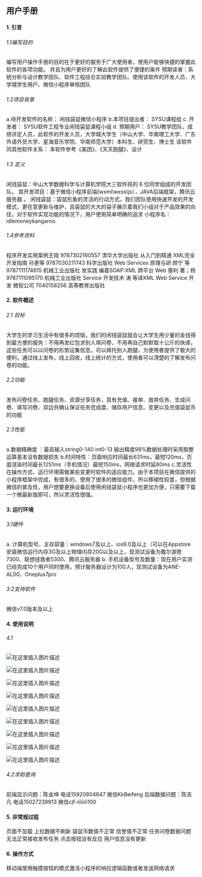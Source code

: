 ﻿## 用户手册
#### 1. 引言
###### 1.1编写目的
编写用户操作手册的目的在于更好的服务于广大使用者，使用户能够快捷的掌握此软件的各项功能。 并且为用户更好的了解此软件提供了便捷的条件
预期读者：系统分析与设计教学团队、软件工程综合实验教学团队、使用该软件的开发人员、大学城学生用户、微信小程序审核团队
###### 1.2项目背景
a.待开发软件的名称： 闲钱袋鼠微信小程序
b.本项目提出者： SYSU课程组
c. 开发者： SYSU软件工程专业闲钱袋鼠课程小组
d. 预期用户： SYSU教学团队，成绩评定人员，此软件的开发人员，大学城大学生（中山大学、华南理工大学、广东外语外贸大学、星海音乐学院、华南师范大学）本科生、研究生、博士生
该软件同其他软件关系： 本软件参考《美团》、《天天跑腿》、设计
###### 1.3 定义
闲钱袋鼠：中山大学数据科学与计算机学院大三软件班的 6 位同学组成的开发团队。
其开发项目：基于微信小程序前端(wxml\wxss\js），JAVA后端框架，腾讯云服务器 。
闲钱袋鼠：袋鼠形象的灵活的行动方式，我们团队使用快速开发的开发模式，更在意更新与维护，且袋鼠的大大的袋子展示着我们小组对于产品效果的向往，对于软件实现功能的情况下，用户使用简单明确的追求
小程序名：idlemoneykangaroo
###### 1.4参考资料
程序开发实用案例王晓 9787302160557 清华大学出版社
从入门到精通 XML完全开发指南 孙更等 9787030211743 科学出版社
Web Services 原理与研 顾宁 等9787111174615 机械工业出版社
发实践 编着SOAP:XML 跨平台 Web 塞利 著；杨9787111095170 机械工业出版社
Service 开发技术 涛 等译XML Web Service 开发 微软公司 7040158256 高等教育出版社

#### 2. 软件概述
###### 2.1 目标
大学生的学习生活中有很多的烦恼，我们的闲钱袋鼠就会让大学生用少量的金钱得到最方便的服务：不用再发红包求别人填问卷、不用再自己默默取十公斤的快递，这些任务可以以问卷的形势征集信息，可以拜托别人跑腿，为使⽤者提供了极⼤的便利，通过线上发布，线上回收，线上统计的⽅式，使⽤者可以清楚的了解发布问卷的功能。
###### 2.2功能
发布问卷任务、跑腿任务、资源分享任务，具有充值、接单、放弃任务、生成问卷、填写问卷、双边共确认保证任务完成度、储存用户信息、变更以及充值袋鼠币的功能
###### 2.3性能
a.数据精确度 ：最高输入string0-140 int0-13 输出精度98%数据处理时采用取整运算基本没有数据损失
b.时间特性：页面响应时间最长631ms，最短120ms，页面渲染时间最长1251ms（手机情况）最短150ms，网络请求时延80ms
c.灵活性 在操作方式、运行环境需做某些变更时软件的适应能力。由于本项目在微信提供的小程序框架中完成，有很多的，使用了很多的微信组件，所以移植性较差，但根据微信的普及性，用户想要更换设备后使用闲钱袋鼠小程序也更加方便，只需要下载一个微最新版即可，所以灵活性很强。

#### 3. 运行环境
###### 3.1硬件
a. 计算机型号、主存容量：windows7及以上、ios9.0及以上（可以在Appstore安装微信运行内存3G及以上物理内存20G以及以上，现测试设备为戴尔游匣7300、联想拯救者5300、腾讯云服务器
 b. 手机设备型号及数量：现在用户实测已经完成10个用户同时使用，预计服务器设计为100人，现测试设备为ANE-AL00、Oneplus7pro
###### 3.2支持软件
微信v7.0版本及以上

#### 4. 使用说明
###### 4.1



![在这里插入图片描述](https://img-blog.csdnimg.cn/20190627222259623.png?x-oss-process=image/watermark,type_ZmFuZ3poZW5naGVpdGk,shadow_10,text_aHR0cHM6Ly9ibG9nLmNzZG4ubmV0L3FxXzM2MzQ5Mjg1,size_16,color_FFFFFF,t_70)





![在这里插入图片描述](https://img-blog.csdnimg.cn/20190627222323149.png?x-oss-process=image/watermark,type_ZmFuZ3poZW5naGVpdGk,shadow_10,text_aHR0cHM6Ly9ibG9nLmNzZG4ubmV0L3FxXzM2MzQ5Mjg1,size_16,color_FFFFFF,t_70)















![在这里插入图片描述](https://img-blog.csdnimg.cn/20190627222356254.png?x-oss-process=image/watermark,type_ZmFuZ3poZW5naGVpdGk,shadow_10,text_aHR0cHM6Ly9ibG9nLmNzZG4ubmV0L3FxXzM2MzQ5Mjg1,size_16,color_FFFFFF,t_70)
















![在这里插入图片描述](https://img-blog.csdnimg.cn/20190627222404732.png?x-oss-process=image/watermark,type_ZmFuZ3poZW5naGVpdGk,shadow_10,text_aHR0cHM6Ly9ibG9nLmNzZG4ubmV0L3FxXzM2MzQ5Mjg1,size_16,color_FFFFFF,t_70)














![在这里插入图片描述](https://img-blog.csdnimg.cn/20190627222411301.jpg?x-oss-process=image/watermark,type_ZmFuZ3poZW5naGVpdGk,shadow_10,text_aHR0cHM6Ly9ibG9nLmNzZG4ubmV0L3FxXzM2MzQ5Mjg1,size_16,color_FFFFFF,t_70)





![在这里插入图片描述](https://img-blog.csdnimg.cn/20190627222433521.png?x-oss-process=image/watermark,type_ZmFuZ3poZW5naGVpdGk,shadow_10,text_aHR0cHM6Ly9ibG9nLmNzZG4ubmV0L3FxXzM2MzQ5Mjg1,size_16,color_FFFFFF,t_70)










![在这里插入图片描述](https://img-blog.csdnimg.cn/20190627222508588.jpg?x-oss-process=image/watermark,type_ZmFuZ3poZW5naGVpdGk,shadow_10,text_aHR0cHM6Ly9ibG9nLmNzZG4ubmV0L3FxXzM2MzQ5Mjg1,size_16,color_FFFFFF,t_70)













![在这里插入图片描述](https://img-blog.csdnimg.cn/20190627222520857.png?x-oss-process=image/watermark,type_ZmFuZ3poZW5naGVpdGk,shadow_10,text_aHR0cHM6Ly9ibG9nLmNzZG4ubmV0L3FxXzM2MzQ5Mjg1,size_16,color_FFFFFF,t_70)













![在这里插入图片描述](https://img-blog.csdnimg.cn/20190627222530230.png)








###### 4.2求助查询
前端显示问题：陈金坤
电话15920804647
微信KkBeifeng
后端数据问题：陈吉凡
电话15027239913
微信cjf-iiiiiiii100



#### 5. 非常规过程
页面不加载
上拉数据不刷新
袋鼠币数值不正常
信誉值不正常
任务问卷数据问题
无法正常接收发布任务
点击按钮没有反应
用户信息没有更新

#### 6. 操作方式
移动端使用触摸按钮的模式激活小程序的响应逻辑函数或者发送网络请求

